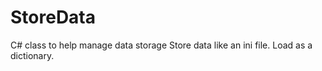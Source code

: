 # StoreData
C# class to help manage data storage
Store data like an ini file. Load as a dictionary.
